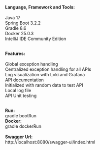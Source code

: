 <b>Language, Framework and Tools:</b>
</br>
</br>
  Java 17
  </br>
  Spring Boot 3.2.2
  </br>
  Gradle 8.6
  </br>
  Docker 25.0.3
  </br>
  IntelliJ IDE Community Edition
  </br>
</br>

<b>Features:</b>
</br>
</br>
  Global exception handling
  </br>
  Centralized exception handling for all APIs
  </br>
  Log visualization with Loki and Grafana
  </br>
  API documentation
  </br>
  Initialized with random data to test API
  </br>
  Local log file
  </br>
  API Unit testing
  </br></br>

<b>Run:</b>
</br>
  gradle bootRun
  </br>
<b>Docker:</b>
</br>
  gradle dockerRun
</br>
</br>
<b>Swagger Url:</b>
</br>
  http://localhost:8080/swagger-ui/index.html
  
